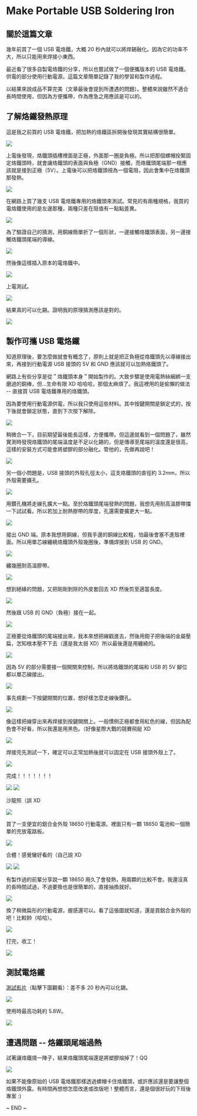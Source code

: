 # Make Portable USB Soldering Iron


## 關於這篇文章

幾年前買了一個 USB 電烙鐵，大概 20 秒內就可以將焊錫融化。因為它的功率不大，所以只能用來焊接小東西。

最近看了很多自製電烙鐵的分享，所以也嘗試做了一個便攜版本的 USB 電烙鐵。供電的部分使用行動電源。這篇文章簡單記錄了我的學習和製作過程。

以結果來說成品不算完美（文章最後會提到所遭遇的問題）。整體來說雖然不適合長時間使用，但因為方便攜帶，作為應急之用應該是可以的。


## 了解烙鐵發熱原理

這是我之前買的 USB 電烙鐵，把加熱的烙鐵區拆開後發現其實結構很簡單。

![](images/usb-solder_02.jpg)

上電後發現，烙鐵頭插槽裡面是正極，外面那一圈是負極。所以把那個螺帽拴緊固定烙鐵頭時，就會讓烙鐵頭的表面與負極（GND）接觸，而烙鐵頭尾端那一根應該就是接到正極（5V）。上電後可以把烙鐵頭視為一個電阻，因此會集中在烙鐵頭那發熱。

![](images/usb-solder_01.jpg)

在網路上買了幾支 USB 電烙鐵專用的烙鐵頭來測試。常見的有兩種規格，我買的電烙鐵使用的是左邊那種，兩種只差在阻值有一點點差異。

![](images/usb-solder_07.jpg)

為了驗證自己的猜測，用銅線簡單折了一個形狀，一邊接觸烙鐵頭表面，另一邊接觸烙鐵頭尾端的導線。

![](images/usb-solder_03.jpg)

然後像這樣插入原本的電烙鐵中。

![](images/usb-solder_04.jpg)

上電測試。

![](images/usb-solder_05.jpg)

結果真的可以化錫。證明我的原理猜測應該是對的。

![](images/usb-solder_06.jpg)


## 製作可攜 USB 電烙鐵

知道原理後，要怎麼做就會有概念了，原則上就是把正負極從烙鐵頭先以導線接出來，再接到行動電源 USB 接頭的 5V 和 GND 應該就可以加熱烙鐵頭了。

網路上有些分享是從＂烙鐵頭本身＂開始製作的。大致步驟是使用電熱絲綑綁一支磨過的銅棒，但...生命有限 XD 哈哈哈，那個太麻煩了。我這裡用的是偷懶的做法 -- 直接買 USB 電烙鐵專用的烙鐵頭。

因為要使用行動電源供電，所以我只使用這些材料。其中按鍵開關是鎖定式的，按下後就會鎖定狀態，直到下次按下解除。

![](images/usb-solder_08.jpg)

稍微合一下，目前期望最後能長這樣，方便攜帶。但這邊就看到一個問題了，雖然實測時發現烙鐵頭的尾端溫度是不足以化錫的，但是傳導至尾端的溫度還是很高，這樣的安裝方式可能會將塑膠的部分融化。管他的，先做再說吧！

![](images/usb-solder_09.jpg)

另一個小問題是，USB 接頭的外殼孔徑太小，這支烙鐵頭的直徑約 3.2mm，所以外殼需要擴孔。

![](images/usb-solder_10.jpg)

用鑽孔機將走線孔擴大一點。至於烙鐵頭尾端發熱的問題，我想先用耐高溫膠帶擋一下試試看。所以若加上耐熱膠帶的厚度，孔還需要擴更大一點。

![](images/usb-solder_11.jpg)

接出 GND 端。原本我想用銅線，但我手邊的銅線比較粗，怕最後會塞不進殼裡面。所以用單芯線纏繞烙鐵頭外殼幾圈後，準備焊接到 USB 的 GND。

![](images/usb-solder_12.jpg)

纏幾圈耐高溫膠帶。

![](images/usb-solder_13.jpg)

想到絕緣的問題，又把剛剛剝除的外皮套回去 XD 然後剪至適當長度。

![](images/usb-solder_14.jpg)

然後跟 USB 的 GND（負極）接在一起。

![](images/usb-solder_15.jpg)

正極要從烙鐵頭的尾端接出來，我本來想把線戳進去，然後用鉗子把後端的金屬壓扁，怎知根本壓不下去（還是我太弱 XD）所以最後還是用纏繞的。

![](images/usb-solder_16.jpg)

因為 5V 的部分需要接一個開關來控制，所以將烙鐵頭的尾端和 USB 的 5V 腳位都以單芯線接出。

![](images/usb-solder_17.jpg)

事先規劃一下按鍵開關的位置，想好樣怎麼走線後鑽孔。

![](images/usb-solder_18.jpg)

像這樣把線穿出來再焊接到按鍵開關上。一般慣例正極都會用紅色的線，但因為配色會不好看，所以我還是用黑色。（好像星際大戰的競賽飛艇 XD

![](images/usb-solder_19.jpg)

焊接完先測試一下，確定可以正常加熱後就可以固定在 USB 接頭外殼上了。

![](images/usb-solder_20.jpg)

完成！！！！！！！

![](images/usb-solder_21.jpg)
![](images/usb-solder_22.jpg)

沙龍照（誤 XD

![](images/usb-solder_31.jpg)

買了一支便宜的鋁合金外殼 18650 行動電源。裡面只有一顆 18650 電池和一個簡單的充放電路板。

![](images/usb-solder_23.jpg)

合體！感覺蠻好看的（自己說 XD

![](images/usb-solder_24.jpg)
![](images/usb-solder_25.jpg)

有製作過的前輩分享說一顆 18650 用久了會發熱，用兩顆的比較不會。我還沒真的長時間試過，不過要換也是很簡單的，直接抽換就好。

![](images/usb-solder_26.jpg)

換了稍微扁形的行動電源，握感還可以。看了這張圖就知道，還是買鋁合金外殼的吧！比較帥（哈哈）。

![](images/usb-solder_27.jpg)

打完，收工！

![](images/usb-solder_28.jpg)


## 測試電烙鐵

[測試影片](images/solder-iron-heating.mp4)（點擊下圖觀看）：差不多 20 秒內可以化錫。

[![](https://img.youtube.com/vi/Q5NGWCeY4w0/sddefault.jpg)](https://youtu.be/Q5NGWCeY4w0)

使用時最高功耗約 5.8W。

![](images/usb-solder_29.jpg)


## 遭遇問題 -- 烙鐵頭尾端過熱

試著讓烙鐵燒一陣子，結果烙鐵頭尾端還是將塑膠熔掉了！QQ

![](images/usb-solder_30.jpg)

如果不能像原始的 USB 電烙鐵那樣透過螺帽卡住烙鐵頭，或許應該還是要讓整個烙鐵頭外露。有時間再想想怎麼改進或改版吧！整體而言，還是個很好玩的下班後專案 :)

~ END ~